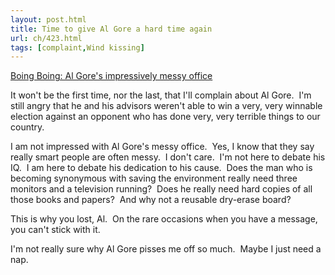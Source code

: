 ```yaml
---
layout: post.html
title: Time to give Al Gore a hard time again
url: ch/423.html
tags: [complaint,Wind kissing]
---
```

[Boing Boing: Al Gore's impressively messy office](http://www.boingboing.net/2007/05/22/al_gores_impressivel.html)

It won't be the first time, nor the last, that I'll complain about Al Gore.  I'm still angry that he and his advisors weren't able to win a very, very winnable election against an opponent who has done very, very terrible things to our country.

I am not impressed with Al Gore's messy office.  Yes, I know that they say really smart people are often messy.  I don't care.  I'm not here to debate his IQ.  I am here to debate his dedication to his cause.  Does the man who is becoming synonymous with saving the environment really need three monitors and a television running?  Does he really need hard copies of all those books and papers?  And why not a reusable dry-erase board?

This is why you lost, Al.  On the rare occasions when you have a message, you can't stick with it.

I'm not really sure why Al Gore pisses me off so much.  Maybe I just need a nap.
